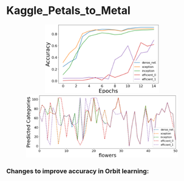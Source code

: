# Kaggle_Petals_to_Metal

<p align="center">
<img src="https://github.com/maneesh51/Kaggle_Petals_to_Metal/blob/main/Fig1.png" width="300">
<img src="https://github.com/maneesh51/Kaggle_Petals_to_Metal/blob/main/Fig2.png"width="400">
</p>

### Changes to improve accuracy in Orbit learning:
